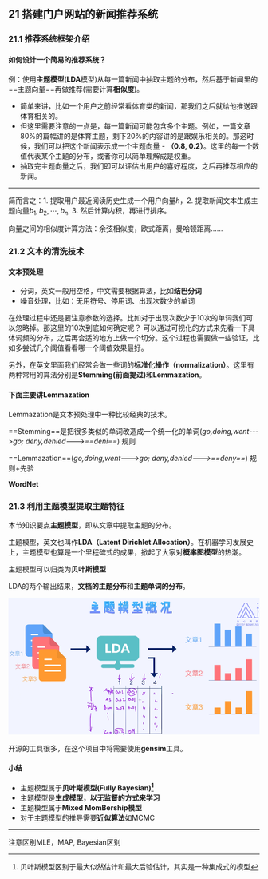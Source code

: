 ## 21 搭建门户网站的新闻推荐系统

### 21.1 推荐系统框架介绍

#### 如何设计一个简易的推荐系统？

例：使用**主题模型**(**LDA**模型)从每一篇新闻中抽取主题的分布，然后基于新闻里的==主题向量==再做推荐(需要计算**相似度**)。

- 简单来讲，比如一个用户之前经常看体育类的新闻，那我们之后就给他推送跟体育相关的。
- 但这里需要注意的一点是，每一篇新闻可能包含多个主题。例如，一篇文章80%的篇幅讲的是体育主题，剩下20%的内容讲的是跟娱乐相关的。那这时候，我们可以把这个新闻表示成一个主题向量 - **（0.8, 0.2）**。这里的每一个数值代表某个主题的分布，或者你可以简单理解成是权重。
- 抽取完主题向量之后，我们即可以评估出用户的喜好程度，之后再推荐相应的新闻。

---

简而言之：1. 提取用户最近阅读历史生成一个用户向量$h$，2. 提取新闻文本生成主题向量$b_1,b_2,\cdots,b_n$, 3. 然后计算内积，再进行排序。



向量之间的相似度计算方法：余弦相似度，欧式距离，曼哈顿距离......



### 21.2 文本的清洗技术

#### 文本预处理

- 分词，英文一般用空格，中文需要根据算法，比如**结巴分词**
- 噪音处理，比如：无用符号、停用词、出现次数少的单词

在处理过程中还是要注意参数的选择。比如对于出现次数少于10次的单词我们可以忽略掉。那这里的10次到底如何确定呢？ 可以通过可视化的方式来先看一下具体词频的分布，之后再合适的地方上做一个切分。这个过程也需要做一些验证，比如多尝试几个阈值看看哪一个阈值效果最好。

另外，在英文里面我们经常会做一些词的**标准化操作（normalization）**。这里有两种常用的算法分别是**Stemming(前面提过)和Lemmazation**。

#### 下面主要讲Lemmazation

Lemmazation是文本预处理中一种比较经典的技术。

==Stemming==是把很多类似的单词改造成一个统一化的单词(*go,doing,went--->go; deny,denied--->==deni==*)  规则

==Lemmazation==(*go,doing,went--->go; deny,denied--->==deny==*)   规则+先验  

**WordNet**



### 21.3 利用主题模型提取主题特征

本节知识要点**主题模型**，即从文章中提取主题的分布。

主题模型，英文也叫作**LDA（Latent Dirichlet Allocation）**。在机器学习发展史上，主题模型也算是一个里程碑式的成果，掀起了大家对**概率图模型**的热潮。

主题模型可以归类为**贝叶斯模型**

LDA的两个输出结果，**文档的主题分布**和**主题单词的分布**。

![image-20200525113330316](MDimgs/image-20200525113330316.png)

开源的工具很多，在这个项目中将需要使用**gensim**工具。

#### 小结

- 主题模型属于**贝叶斯模型(Fully  Bayesian)[^1]**​
- 主题模型是**生成模型，以无监督的方式来学习**
- 主题模型属于**Mixed MomBership模型**
- 对于主题模型的推导需要**近似算法**如MCMC

----

注意区别MLE，MAP, Bayesian区别

[^1]: 贝叶斯模型区别于最大似然估计和最大后验估计，其实是一种集成式的模型 













